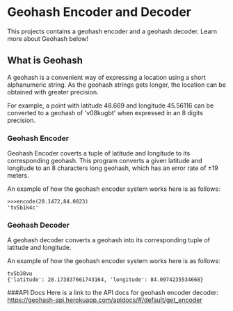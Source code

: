 # Geohash Encoder and Decoder 
This projects contains a geohash encoder and a geohash decoder. Learn more about Geohash below! 

## What is Geohash

A geohash is a convenient way of expressing a location using a short alphanumeric string. As the geohash strings gets longer, the location can be obtained with greater precision. 

For example, a point with latitude 48.669 and longitude 45.56116 can be converted to a geohash of 'v08kugbt' when expressed in an 8 digits precision. 

### Geohash Encoder

Geohash Encoder coverts a tuple of latitude and longitude to its corresponding geohash. This program converts a given latitude and longitude to an 8 characters long geohash, which has an error rate of ±19 meters. 

An example of how the geohash encoder system works here is as follows:

```console
>>>encode(28.1472,84.0823)
'tv5b1k4c'
```

### Geohash Decoder

A geohash decoder converts a geohash into its corresponding tuple of latitude and longitude. 

An example of how the geohash encoder system works here is as follows:

```console
tv5b38vu
{'latitude': 28.173837661743164, 'longitude': 84.0974235534668}
```

###API Docs 
Here is a link to the API docs for geohash encoder decoder: https://geohash-api.herokuapp.com/apidocs/#/default/get_encoder










